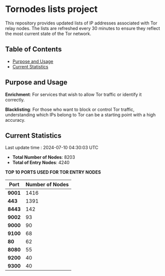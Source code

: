 # Tornodes lists project

This repository provides updated lists of IP addresses associated with Tor relay nodes. The lists are refreshed every 30 minutes to ensure they reflect the most current state of the Tor network.

## Table of Contents

- [Purpose and Usage](#purpose-and-usage)
- [Current Statistics](#current-statistics)


## Purpose and Usage

**Enrichment**: For services that wish to allow Tor traffic or identify it correctly.

**Blacklisting**: For those who want to block or control Tor traffic, understanding which IPs belong to Tor can be a starting point with a high accuracy.

## Current Statistics

Last update time : 2024-07-10 04:30:03 UTC

- **Total Number of Nodes**: 8203
- **Total of Entry Nodes**: 4240

**TOP 10 PORTS USED FOR TOR ENTRY NODES**

| **Port** | **Number of Nodes** |
|------|-----------------|
| **9001**   | 1416  |
| **443**   | 1391  |
| **8443**   | 142  |
| **9002**   | 93  |
| **9000**   | 90  |
| **9100**   | 68  |
| **80**   | 62  |
| **8080**   | 55  |
| **9200**   | 40  |
| **9300**   | 40  |

